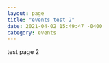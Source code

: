 ```yaml
---
layout: page
title: "events test 2"
date: 2021-04-02 15:49:47 -0400
category: events
---
```


test page 2
